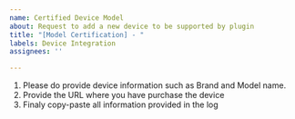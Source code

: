 ```yaml
---
name: Certified Device Model
about: Request to add a new device to be supported by plugin
title: "[Model Certification] - "
labels: Device Integration
assignees: ''

---
```


1. Please do provide device information such as Brand and Model name.
1. Provide the URL where you have purchase the device
1. Finaly copy-paste all information provided in the log
